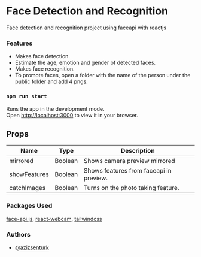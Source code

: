 # Face Detection and Recognition

Face detection and recognition project using faceapi with reactjs

### Features

- Makes face detection.
- Estimate the age, emotion and gender of detected faces.
- Makes face recognition.
- To promote faces, open a folder with the name of the person under the public folder and add 4 pngs.

### `npm run start`

Runs the app in the development mode.\
Open [http://localhost:3000](http://localhost:3000) to view it in your browser.

## Props

| Name | Type | Description | 
| --- | --- | --- |
| mirrored | Boolean | Shows camera preview mirrored |
| showFeatures | Boolean | Shows features from faceapi in preview. |
| catchImages | Boolean | Turns on the photo taking feature. |


### Packages Used

[face-api.js](https://www.npmjs.com/package/face-api.js), 
[react-webcam](https://www.npmjs.com/package/react-webcam), 
[tailwindcss](https://www.npmjs.com/package/tailwindcss)

### Authors
- [@azizsenturk](https:///azizsenturk.com)
